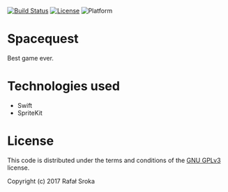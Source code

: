 [![Build Status](https://travis-ci.org/r3econ/CryptoTicker.svg?branch=master)](https://travis-ci.org/r3econ/CryptoTicker)
[![License](https://img.shields.io/badge/license-GNU%20GPLv3-brightgreen.svg)](https://www.gnu.org/licenses/gpl-3.0.en.html)
![Platform](https://img.shields.io/badge/platform-ios-lightgrey.svg)

# Spacequest
Best game ever.

# Technologies used
- Swift
- SpriteKit

# License
This code is distributed under the terms and conditions of the [GNU GPLv3](https://choosealicense.com/licenses/gpl-3.0/) license.

Copyright (c) 2017 Rafał Sroka
